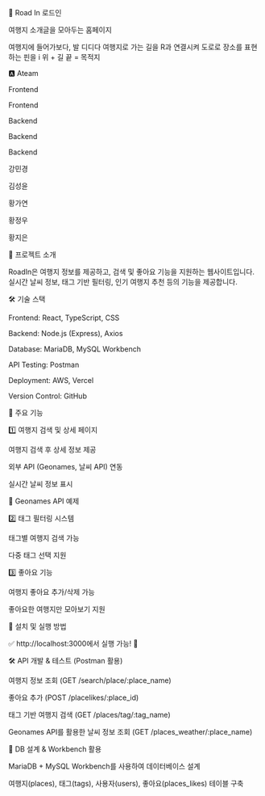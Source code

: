 🛫 Road In 로드인

여행지 소개글을 모아두는 홈페이지

여행지에 들어가보다, 발 디디다
여행지로 가는 길을 R과 연결시켜 도로로
장소를 표현하는 핀을 i 위 + 길 끝 = 목적지

🅰️ Ateam

Frontend

Frontend

Backend

Backend

Backend











강민경

김성윤

황가연

황정우

황지은

📌 프로젝트 소개

RoadIn은 여행지 정보를 제공하고, 검색 및 좋아요 기능을 지원하는 웹사이트입니다. 실시간 날씨 정보, 태그 기반 필터링, 인기 여행지 추천 등의 기능을 제공합니다.

🛠 기술 스택

Frontend: React, TypeScript, CSS

Backend: Node.js (Express), Axios

Database: MariaDB, MySQL Workbench

API Testing: Postman

Deployment: AWS, Vercel

Version Control: GitHub

🔹 주요 기능

1️⃣ 여행지 검색 및 상세 페이지

여행지 검색 후 상세 정보 제공

외부 API (Geonames, 날씨 API) 연동

실시간 날씨 정보 표시

📌 Geonames API 예제

2️⃣ 태그 필터링 시스템

태그별 여행지 검색 가능

다중 태그 선택 지원

3️⃣ 좋아요 기능

여행지 좋아요 추가/삭제 가능

좋아요한 여행지만 모아보기 지원

🚀 설치 및 실행 방법

✅ http://localhost:3000에서 실행 가능! 🎉

🛠 API 개발 & 테스트 (Postman 활용)

여행지 정보 조회 (GET /search/place/:place_name)

좋아요 추가 (POST /placelikes/:place_id)

태그 기반 여행지 검색 (GET /places/tag/:tag_name)

Geonames API를 활용한 날씨 정보 조회 (GET /places_weather/:place_name)

📌 DB 설계 & Workbench 활용

MariaDB + MySQL Workbench를 사용하여 데이터베이스 설계

여행지(places), 태그(tags), 사용자(users), 좋아요(places_likes) 테이블 구축
